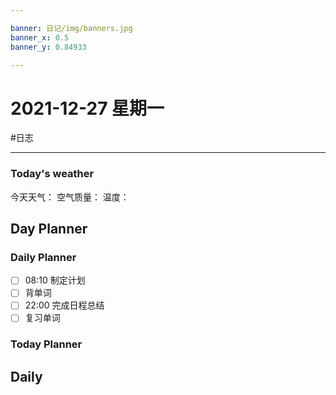 ```yaml
---

banner: 日记/img/banners.jpg
banner_x: 0.5
banner_y: 0.84933

---
```

# 2021-12-27 星期一
#日志 

---

### Today's weather
今天天气：
空气质量：
温度：
## Day Planner

### Daily Planner
- [ ] 08:10 制定计划
- [ ] 背单词
- [ ] 22:00 完成日程总结
- [ ] 复习单词

### Today Planner

## Daily


